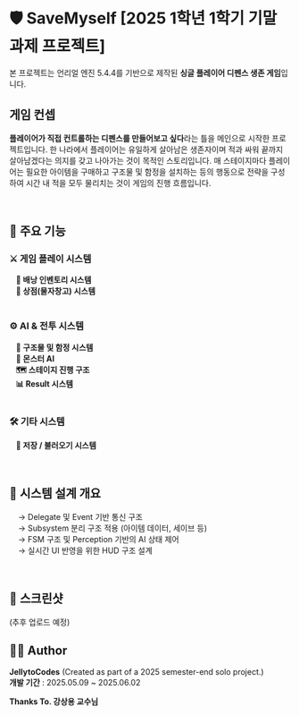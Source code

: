 # 🛡️ SaveMyself [2025 1학년 1학기 기말과제 프로젝트]  
본 프로젝트는 언리얼 엔진 5.4.4를 기반으로 제작된 **싱글 플레이어 디펜스 생존 게임**입니다.

## 게임 컨셉
 **플레이어가 직접 컨트롤하는 디펜스를 만들어보고 싶다**라는 틀을 메인으로 시작한 프로젝트입니다.
 한 나라에서 플레이어는 유일하게 살아남은 생존자이며 적과 싸워 끝까지 살아남겠다는 의지를 갖고 나아가는 것이 목적인 스토리입니다.
 매 스테이지마다 플레이어는 필요한 아이템을 구매하고 구조물 및 함정을 설치하는 등의 행동으로 전략을 구성하여 시간 내 적을 모두 물리치는 것이 게임의 진행 흐름입니다.

<br>

## 🧩 주요 기능

### ⚔️ 게임 플레이 시스템
&nbsp;&nbsp;&nbsp;**🎒 배낭 인벤토리 시스템**  
&nbsp;&nbsp;&nbsp;**🏪 상점(물자창고) 시스템**  
<br>
### ⚙️ AI & 전투 시스템
&nbsp;&nbsp;&nbsp;**🧱 구조물 및 함정 시스템**  
&nbsp;&nbsp;&nbsp;**👾 몬스터 AI**  
&nbsp;&nbsp;&nbsp;**🗺️ 스테이지 진행 구조**  
&nbsp;&nbsp;&nbsp;**📊 Result 시스템**  
<br>
### 🛠️ 기타 시스템
&nbsp;&nbsp;&nbsp;**💾 저장 / 불러오기 시스템**  

<br> 

## 🧠 시스템 설계 개요
&nbsp;&nbsp;&nbsp; → Delegate 및 Event 기반 통신 구조  
&nbsp;&nbsp;&nbsp; → Subsystem 분리 구조 적용 (아이템 데이터, 세이브 등)  
&nbsp;&nbsp;&nbsp; → FSM 구조 및 Perception 기반의 AI 상태 제어  
&nbsp;&nbsp;&nbsp; → 실시간 UI 반영을 위한 HUD 구조 설계  

<br>

## 📸 스크린샷
 (추후 업로드 예정)

## 🧑‍💻 Author
  **JellytoCodes** (Created as part of a 2025 semester-end solo project.)  
  **개발 기간** : 2025.05.09 ~ 2025.06.02  
  
  **Thanks To. 강상용 교수님**  
